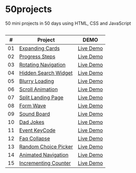 ﻿# 50projects

50 mini projects in 50 days using HTML, CSS and JavaScript

##

| # | Project | DEMO |
| --- | --- | --- |
| 01 | [Expanding Cards](https://github.com/jayredk/50projects/tree/main/01-expanding_cards) | [Live Demo](https://jayredk.github.io/50projects/01-expanding_cards) |
| 02 | [Progress Steps](https://github.com/jayredk/50projects/tree/main/02-progress-steps) | [Live Demo](https://jayredk.github.io/50projects/02-progress-steps) |
| 03 | [Rotating Navigation](https://github.com/jayredk/50projects/tree/main/03-rotating-nav-animation) | [Live Demo](https://jayredk.github.io/50projects/03-rotating-nav-animation) |
| 04 | [Hidden Search Widget](https://github.com/jayredk/50projects/tree/main/04-hidden-search) | [Live Demo](https://jayredk.github.io/50projects/04-hidden-search) |
| 05 | [Blurry Loading](https://github.com/jayredk/50projects/tree/main/05-blurry-loading) | [Live Demo](https://jayredk.github.io/50projects/05-blurry-loading) |
| 06 | [Scroll Animation](https://github.com/jayredk/50projects/tree/main/06-scroll-animation) | [Live Demo](https://jayredk.github.io/50projects/06-scroll-animation) |
| 07 | [Split Landing Page](https://github.com/jayredk/50projects/tree/main/07-split-landing-page) | [Live Demo](https://jayredk.github.io/50projects/07-split-landing-page) |
| 08 | [Form Wave](https://github.com/jayredk/50projects/tree/main/08-form-wave) | [Live Demo](https://jayredk.github.io/50projects/08-form-wave) |
| 09 | [Sound Board](https://github.com/jayredk/50projects/tree/main/09-sounds-board) | [Live Demo](https://jayredk.github.io/50projects/09-sounds-board) |
| 10 | [Dad Jokes](https://github.com/jayredk/50projects/tree/main/10-dad-jokes) | [Live Demo](https://jayredk.github.io/50projects/10-dad-jokes) |
| 11 | [Event KeyCode](https://github.com/jayredk/50projects/tree/main/11-event-keycode) | [Live Demo](https://jayredk.github.io/50projects/11-event-keycode) |
| 12 | [Faq Collapse](https://github.com/jayredk/50projects/tree/main/12-faq-collapse) | [Live Demo](https://jayredk.github.io/50projects/12-faq-collapse) |
| 13 | [Random Choice Picker](https://github.com/jayredk/50projects/tree/main/13-random-choice-picker) | [Live Demo](https://jayredk.github.io/50projects/13-random-choice-picker) |
| 14 | [Animated Navigation](https://github.com/jayredk/50projects/tree/main/14-animated-navigation) | [Live Demo](https://jayredk.github.io/50projects/14-animated-navigation) |
| 15 | [Incrementing Counter](https://github.com/jayredk/50projects/tree/main/15-incrementing-counter) | [Live Demo](https://jayredk.github.io/50projects/15-incrementing-counter) |
